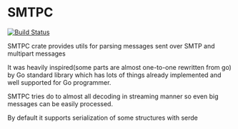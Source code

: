 # SMTPC
[![Build Status](https://travis-ci.com/teawithsand/smtpc.svg?branch=master)](https://travis-ci.com/teawithsand/smtpc)

SMTPC crate provides utils for parsing messages sent over SMTP and multipart messages

It was heavily inspired(some parts are almost one-to-one rewritten from go) by Go standard library which has lots of things already implemented
and well supported for Go programmer.

SMTPC tries do to almost all decoding in streaming manner so even
big messages can be easily processed.

By default it supports serialization of some structures with serde